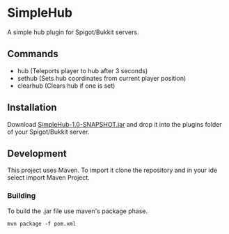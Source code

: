 # SimpleHub
A simple hub plugin for Spigot/Bukkit servers.

## Commands
- hub (Teleports player to hub after 3 seconds)
- sethub (Sets hub coordinates from current player position)
- clearhub (Clears hub if one is set)

## Installation
Download [SimpleHub-1.0-SNAPSHOT.jar](/feleuxens/SimpleHub/releases/latest/download/SimpleHub-1.0-SNAPSHOT.jar) and 
drop it into the plugins folder of your Spigot/Bukkit server.

## Development
This project uses Maven. To import it clone the repository and in your ide select import Maven Project.

### Building
To build the .jar file use maven's package phase.
```
mvn package -f pom.xml
```